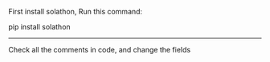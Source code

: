 First install solathon, 
Run this command:

pip install solathon


--------------------------------------

Check all the comments in code, and change the fields
